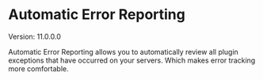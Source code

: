 # Automatic Error Reporting
Version: 11.0.0.0

Automatic Error Reporting allows you to automatically review all plugin exceptions that have occurred on your servers.
Which makes error tracking more comfortable.
